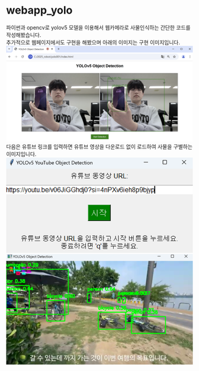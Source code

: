# webapp_yolo
파이썬과 opencv로  yolov5 모델을 이용해서 웹카메라로 사물인식하는 간단한 코드를 작성해봤습니다.   
추가적으로 웹페이지에서도 구현을 해봤으며 아래의 이미지는 구현 이미지입니다.
![yolo_장면](https://github.com/jjkkhh123/webapp_yolo/blob/main/image/yolo_ex.png)
다음은 유튜브 링크를 입력하면 유튜브 영상을 다운로드 없이 로드하여 사물을 구별하는 이미지입니다.
![yolo_장면1](https://github.com/jjkkhh123/webapp_yolo/blob/main/image/youtube_ex1.png)
![yolo_장면2](https://github.com/jjkkhh123/webapp_yolo/blob/main/image/youtube_ex2.png)
